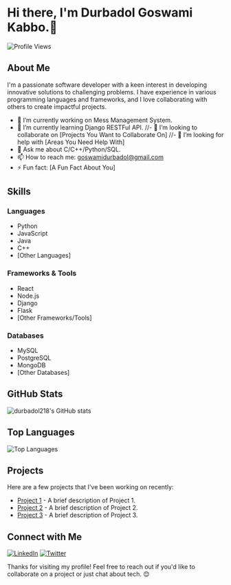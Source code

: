 # Hi there, I'm Durbadol Goswami Kabbo.👋

![Profile Views](https://komarev.com/ghpvc/?username=durbadol218&color=blueviolet)

## About Me

I'm a passionate software developer with a keen interest in developing innovative solutions to challenging problems. I have experience in various programming languages and frameworks, and I love collaborating with others to create impactful projects.

- 🔭 I’m currently working on Mess Management System.
- 🌱 I’m currently learning Django RESTFul API.
//- 👯 I’m looking to collaborate on [Projects You Want to Collaborate On]
//- 🤔 I’m looking for help with [Areas You Need Help With]
- 💬 Ask me about C/C++/Python/SQL.
- 📫 How to reach me: goswamidurbadol@gmail.com
- ⚡ Fun fact: [A Fun Fact About You]

## Skills

### Languages
- Python
- JavaScript
- Java
- C++
- [Other Languages]

### Frameworks & Tools
- React
- Node.js
- Django
- Flask
- [Other Frameworks/Tools]

### Databases
- MySQL
- PostgreSQL
- MongoDB
- [Other Databases]

## GitHub Stats

![durbadol218's GitHub stats](https://github-readme-stats.vercel.app/api?username=durbadol218&show_icons=true&theme=radical)

## Top Languages

![Top Languages](https://github-readme-stats.vercel.app/api/top-langs/?username=durbadol218&layout=compact&theme=radical)

## Projects

Here are a few projects that I've been working on recently:

- [Project 1](https://github.com/durbadol218/project1) - A brief description of Project 1.
- [Project 2](https://github.com/durbadol218/project2) - A brief description of Project 2.
- [Project 3](https://github.com/durbadol218/project3) - A brief description of Project 3.

## Connect with Me

[![LinkedIn](https://img.shields.io/badge/LinkedIn-Connect-blue)](https://www.linkedin.com/in/yourlinkedinprofile/)
[![Twitter](https://img.shields.io/badge/Twitter-Follow-blue)](https://twitter.com/yourtwitterhandle)

Thanks for visiting my profile! Feel free to reach out if you'd like to collaborate on a project or just chat about tech. 😊
